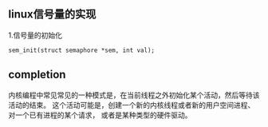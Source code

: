
## linux信号量的实现
 1.信号量的初始化
```
sem_init(struct semaphore *sem, int val);
```

## completion 

内核编程中常见常见的一种模式是，在当前线程之外初始化某个活动，然后等待该活动的结束。
这个活动可能是，创建一个新的内核线程或者新的用户空间进程、对一个已有进程的某个请求，
或者是某种类型的硬件驱动。
